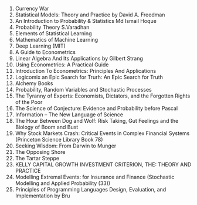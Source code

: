  1. Currency War
 2. Statistical Models: Theory and Practice  by David A. Freedman
 4. An Introduction to Probability & Statistics Md Ismail Hoque
 5. Probability Theory S.Varadhan
 7. Elements of Statistical Learning
 8. Mathematics of Machine Learning
 9. Deep Learning (MIT)
 11. A Guide to Econometrics
 12. Linear Algebra And Its Applications by Gilbert Strang
 13. Using Econometrics: A Practical Guide
 14. Introduction To Econometrics: Principles And Applications
 15. Logicomix an Epic Search for Trurh: An Epic Search for Truth
 16. Alchemy Books
 17. Probability, Random Variables and Stochastic Processes
 18. The Tyranny of Experts: Economists, Dictators, and the Forgotten Rights of the Poor
 19. The Science of Conjecture: Evidence and Probability before Pascal
 20. Information – The New Language of Science
 21. The Hour Between Dog and Wolf: Risk Taking, Gut Feelings and the Biology of Boom and Bust
 22. Why Stock Markets Crash: Critical Events in Complex Financial Systems (Princeton Science Library Book 78)
 23. Seeking Wisdom: From Darwin to Munger
 24. The Opposing Shore
 25. The Tartar Steppe
 26. KELLY CAPITAL GROWTH INVESTMENT CRITERION, THE: THEORY AND PRACTICE
 27. Modelling Extremal Events: for Insurance and Finance (Stochastic Modelling and Applied Probability (33))
 28. Principles of Programming Languages Design, Evaluation, and Implementation by Bru
